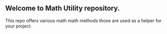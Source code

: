 ## Welcome to Math Utility repository.
This repo offers various math math methods those are used as a helper for your project.
